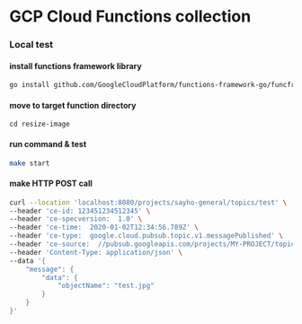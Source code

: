 # GCP Cloud Functions collection

### Local test 

#### install functions framework library
```bash
go install github.com/GoogleCloudPlatform/functions-framework-go/funcframework
```

#### move to target function directory
```cd resize-image```
#### run command & test
```bash 
make start
````
#### make HTTP POST call
```bash
curl --location 'localhost:8080/projects/sayho-general/topics/test' \
--header 'ce-id: 123451234512345' \
--header 'ce-specversion:  1.0' \
--header 'ce-time:  2020-01-02T12:34:56.789Z' \
--header 'ce-type:  google.cloud.pubsub.topic.v1.messagePublished' \
--header 'ce-source:  //pubsub.googleapis.com/projects/MY-PROJECT/topics/MY-TOPIC' \
--header 'Content-Type: application/json' \
--data '{
    "message": {
        "data": {
            "objectName": "test.jpg"
        }
    }
}'
```